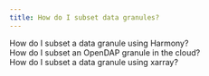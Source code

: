 ```yaml
---
title: How do I subset data granules?
---
```


How do I subset a data granule using Harmony?  
How do I subset an OpenDAP granule in the cloud?  
How do I subset a data granule using xarray?  